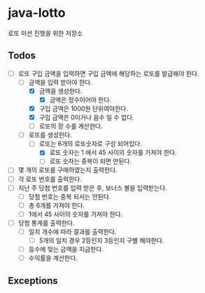 # java-lotto
로또 미션 진행을 위한 저장소

## Todos

- [ ] 로또 구입 금액을 입력하면 구입 금액에 해당하는 로또를 발급해야 한다.
  - [ ] 금액을 입력 받아야 한다.
    - [x] 금액을 생성한다.
        - [x] 금액은 정수이어야 한다.
    - [x] 구입 금액은 1000원 단위여야한다.
    - [x] 구입 금액은 0이거나 음수 일 수 없다.
    - [ ] 로또의 장 수를 계산한다.
  - [ ] 로또를 생성한다.
    - [ ] 로또는 6개의 로또숫자로 구성 되어있다.
      - [x] 로또 숫자는 1 에서 45 사이의 숫자를 가져야 한다.
      - [ ] 로또 숫자는 중복이 되면 안된다.
- [ ] 몇 개의 로또를 구매하였는지 출력한다.
- [ ] 각 로또 번호를 출력한다.
- [ ] 지난 주 당첨 번호를 입력 받은 후, 보너스 볼을 입력받는다.
  - [ ] 당첨 번호는 중복 되서는 안된다.
  - [ ] 총 6개를 가져야 한다.
  - [ ] 1에서 45 사이의 숫자를 가져야 한다.
- [ ] 당첨 통계를 출력한다.
  - [ ] 일치 개수에 따라 결과를 출력한다.
    - [ ] 5개의 일치 경우 2등인지 3등인지 구별 해야한다.
  - [ ] 등수에 맞는 금액을 지급한다.
  - [ ] 수익률을 계산한다.

## Exceptions